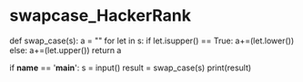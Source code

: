 # swapcase_HackerRank
def swap_case(s):
    a = ""
    for let in s:
        if let.isupper() == True:
            a+=(let.lower())
        else:
            a+=(let.upper())
    return a

if __name__ == '__main__':
    s = input()
    result = swap_case(s)
    print(result)

